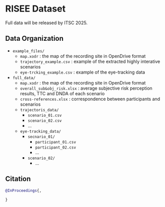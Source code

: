 # RISEE Dataset

Full data will be released by ITSC 2025.

## Data Organization

- `example_files/`
  - `map.xodr` : the map of the recording site in OpenDrive format
  - `trajectory_example.csv` : example of the extracted highly interative scenarios
  - `eye-trcking_example.csv` : example of the eye-tracking data
- `full_data/`
  - `map.xodr` : the map of the recording site in OpenDrive format
  - `overall_sub&obj_risk.xlsx` : average subjective risk perception results, TTC and DNDA of each scenario
  - `cross-references.xlsx` : correspondence between participants and scenarios
  - `trajectoris_data/`
    - `scenario_01.csv`
    - `scenario_02.csv`
    - ...
  - `eye-tracking_data/`
    - `secnario_01/`
      - `participant_01.csv`
      - `participant_02.csv`
      - ...
    - `scenario_02/`
      - ...


## Citation

```bibtex
@InProceedings{,
  
}
```

